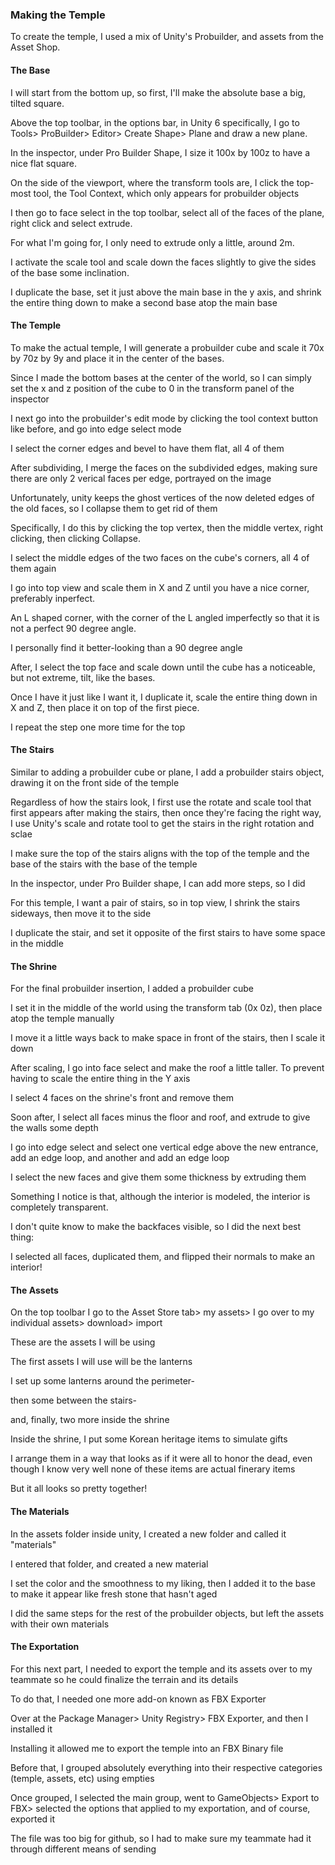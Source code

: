 <h3>Making the Temple</h3>
<p>To create the temple, I used a mix of Unity's Probuilder, and assets from the Asset Shop.</p>

<h4>The Base</h4>
<p></p>I will start from the bottom up, so first, I'll make the absolute base a big, tilted square.
<p></p>Above the top toolbar, in the options bar, in Unity 6 specifically, I go to Tools> ProBuilder> Editor> Create Shape> Plane and draw a new plane.


<p></p>In the inspector, under Pro Builder Shape, I size it 100x by 100z to have a nice flat square.


<p></p>On the side of the viewport, where the transform tools are, I click the top-most tool, the Tool Context, which only appears for probuilder objects
<p></p>I then go to face select in the top toolbar, select all of the faces of the plane, right click and select extrude.
<p></p>For what I'm going for, I only need to extrude only a little, around 2m.


<p></p>I activate the scale tool and scale down the faces slightly to give the sides of the base some inclination.


<p></p>I duplicate the base, set it just above the main base in the y axis, and shrink the entire thing down to make a second base atop the main base


<h4>The Temple</h4>
<p></p>To make the actual temple, I will generate a probuilder cube and scale it 70x by 70z by 9y and place it in the center of the bases.
<p></p>Since I made the bottom bases at the center of the world, so I can simply set the x and z position of the cube to 0 in the transform panel of the inspector


<p></p>I next go into the probuilder's edit mode by clicking the tool context button like before, and go into edge select mode
<p></p>I select the corner edges and bevel to have them flat, all 4 of them


<p></p>After subdividing, I merge the faces on the subdivided edges, making sure there are only 2 verical faces per edge, portrayed on the image


<p></p>Unfortunately, unity keeps the ghost vertices of the now deleted edges of the old faces, so I collapse them to get rid of them
<p></p>Specifically, I do this by clicking the top vertex, then the middle vertex, right clicking, then clicking Collapse.


<p></p>I select the middle edges of the two faces on the cube's corners, all 4 of them again


<p></p>I go into top view and scale them in X and Z until you have a nice corner, preferably inperfect.
<p></p>An L shaped corner, with the corner of the L angled imperfectly so that it is not a perfect 90 degree angle.
<p></p>I personally find it better-looking than a 90 degree angle


<p></p>After, I select the top face and scale down until the cube has a noticeable, but not extreme, tilt, like the bases.


<p></p>Once I have it just like I want it, I duplicate it, scale the entire thing down in X and Z, then place it on top of the first piece.
<p></p>I repeat the step one more time for the top


<h4>The Stairs</h4>
<p></p>Similar to adding a probuilder cube or plane, I add a probuilder stairs object, drawing it on the front side of the temple


<p></p>Regardless of how the stairs look, I first use the rotate and scale tool that first appears after making the stairs, then once they're facing the right way, I use Unity's scale and rotate tool to get the stairs in the right rotation and sclae


<p></p>I make sure the top of the stairs aligns with the top of the temple and the base of the stairs with the base of the temple
<p></p>In the inspector, under Pro Builder shape, I can add more steps, so I did


<p></p>For this temple, I want a pair of stairs, so in top view, I shrink the stairs sideways, then move it to the side
<p></p>I duplicate the stair, and set it opposite of the first stairs to have some space in the middle


<h4>The Shrine</h4>
<p></p>For the final probuilder insertion, I added a probuilder cube
<p></p>I set it in the middle of the world using the transform tab (0x 0z), then place atop the temple manually


<p></p>I move it a little ways back to make space in front of the stairs, then I scale it down


<p></p>After scaling, I go into face select and make the roof a little taller. To prevent having to  scale the entire thing in the Y axis


<p></p>I select 4 faces on the shrine's front and remove them


<p></p>Soon after, I select all faces minus the floor and roof, and extrude to give the walls some depth


<p></p>I go into edge select and select one vertical edge above the new entrance, add an edge loop, and another and add an edge loop
<p></p>I select the new faces and give them some thickness by extruding them

<p></p>Something I notice is that, although the interior is modeled, the interior is completely transparent.


<p></p>I don't quite know to make the backfaces visible, so I did the next best thing:
<p></p>I selected all faces, duplicated them, and flipped their normals to make an interior!


<h4>The Assets</h4>
<p></p>On the top toolbar I go to the Asset Store tab> my assets> I go over to my individual assets> download> import
<p></p>These are the assets I will be using


<p></p>The first assets I will use will be the lanterns
<p></p>I set up some lanterns around the perimeter-


<p></p>then some between the stairs-
<p></p>and, finally, two more inside the shrine


<p></p>Inside the shrine, I put some Korean heritage items to simulate gifts
<p></p>I arrange them in a way that looks as if it were all to honor the dead, even though I know very well none of these items are actual finerary items
<p></p>But it all looks so pretty together!


<h4> The Materials</h4>
<p></p>In the assets folder inside unity, I created a new folder and called it "materials"
<p></p>I entered that folder, and created a new material
<p></p>I set the color and the smoothness to my liking, then I added it to the base to make it appear like fresh stone that hasn't aged
<p></p>I did the same steps for the rest of the probuilder objects, but left the assets with their own materials


<h4>The Exportation</h4>
<p></p>For this next part, I needed to export the temple and its assets over to my teammate so he could finalize the terrain and its details
<p></p>To do that, I needed one more add-on known as FBX Exporter
<p></p>Over at the Package Manager> Unity Registry> FBX Exporter, and then I installed it
<p></p>Installing it allowed me to export the temple into an FBX Binary file
<p></p>Before that, I grouped absolutely everything into their respective categories (temple, assets, etc) using empties
<p></p>Once grouped, I selected the main group, went to GameObjects> Export to FBX> selected the options that applied to my exportation, and of course, exported it
<p></p>The file was too big for github, so I had to make sure my teammate had it through different means of sending

 
